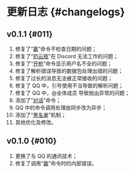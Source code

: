 # 更新日志 {#changelogs}

## v0.1.1 {#011}

1. 修复了“[赢](/general/win.md)”命令不检查日期的问题；
2. 修复了“[扔云瓶](/general/driftbottle/throw.md)”在 Discord 无法工作的问题；
3. 修复了“[开枪](/harmony/revolver/shooting.md)”命令显示用户名不全的问题；
4. 修复了解析错误导致的数据包处理出错的问题；
5. 修复了过长的消息无法被正常接收的问题；
6. 修复了 QQ 中，引号使用不当导致的解析问题；
7. 修复了 QQ 中，@全体成员 导致抛出异常的问题；
8. 添加了“[对话](/general/chat.md)”命令；
9. QQ 中的命令调用处理由同步改为异步；
10. 添加了“[黑名单](/technical/blacklists.md)”机制；
11. 其他优化及修改。

## v0.1.0 {#010}

1. 更换了与 QQ 的通讯技术；
2. 修复了调用“[赢](/general/win.md)”命令时的内部错误。
